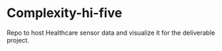 # Complexity-hi-five
Repo to host Healthcare sensor data and visualize it for the deliverable project.
